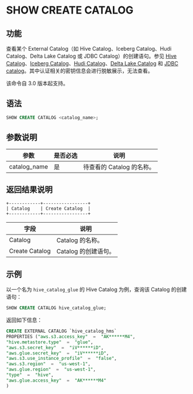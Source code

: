 # SHOW CREATE CATALOG

## 功能

查看某个 External Catalog（如 Hive Catalog、Iceberg Catalog、Hudi Catalog、Delta Lake Catalog 或 JDBC Catalog）的创建语句。参见 [Hive Catalog](../../../data_source/catalog/hive_catalog.md)、[Iceberg Catalog](../../../data_source/catalog/iceberg_catalog.md)、[Hudi Catalog](../../../data_source/catalog/hudi_catalog.md)、[Delta Lake Catalog](../../../data_source/catalog/deltalake_catalog.md) 和 [JDBC catalog](../../../data_source/catalog/jdbc_catalog.md)。其中认证相关的密钥信息会进行脱敏展示，无法查看。

该命令自 3.0 版本起支持。

## 语法

```SQL
SHOW CREATE CATALOG <catalog_name>;
```

## 参数说明

| **参数**     | **是否必选** | **说明**                  |
| ------------ | ------------ | ------------------------- |
| catalog_name | 是           | 待查看的 Catalog 的名称。 |

## 返回结果说明

```Plain
+------------+-----------------+
| Catalog    | Create Catalog  |
+------------+-----------------+
```

| **字段**       | **说明**             |
| -------------- | -------------------- |
| Catalog        | Catalog 的名称。     |
| Create Catalog | Catalog 的创建语句。 |

## 示例

以一个名为 `hive_catalog_glue` 的 Hive Catalog 为例，查询该 Catalog 的创建语句：

```SQL
SHOW CREATE CATALOG hive_catalog_glue;
```

返回如下信息：

```SQL
CREATE EXTERNAL CATALOG `hive_catalog_hms`
PROPERTIES ("aws.s3.access_key"  =  "AK******M4",
"hive.metastore.type"  =  "glue",
"aws.s3.secret_key"  =  "iV******iD",
"aws.glue.secret_key"  =  "iV******iD",
"aws.s3.use_instance_profile"  =  "false",
"aws.s3.region"  =  "us-west-1",
"aws.glue.region"  =  "us-west-1",
"type"  =  "hive",
"aws.glue.access_key"  =  "AK******M4"
)
```
